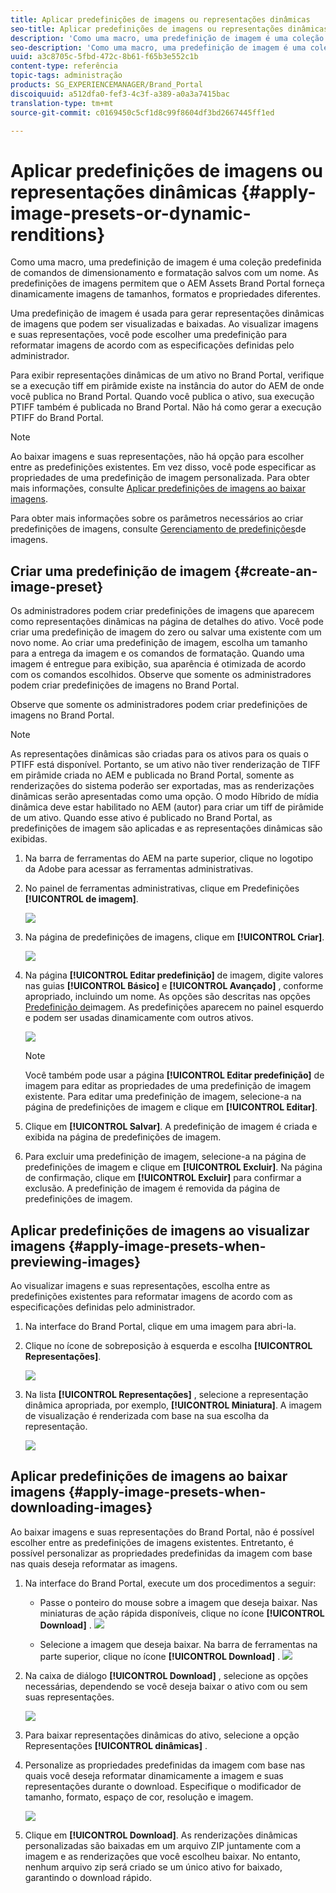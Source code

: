```yaml
---
title: Aplicar predefinições de imagens ou representações dinâmicas
seo-title: Aplicar predefinições de imagens ou representações dinâmicas
description: 'Como uma macro, uma predefinição de imagem é uma coleção predefinida de comandos de dimensionamento e formatação salvos com um nome. As predefinições de imagens permitem que o AEM Assets Brand Portal forneça dinamicamente imagens de tamanhos, formatos e propriedades diferentes. '
seo-description: 'Como uma macro, uma predefinição de imagem é uma coleção predefinida de comandos de dimensionamento e formatação salvos com um nome. As predefinições de imagens permitem que o AEM Assets Brand Portal forneça dinamicamente imagens de tamanhos, formatos e propriedades diferentes. '
uuid: a3c8705c-5fbd-472c-8b61-f65b3e552c1b
content-type: referência
topic-tags: administração
products: SG_EXPERIENCEMANAGER/Brand_Portal
discoiquuid: a512dfa0-fef3-4c3f-a389-a0a3a7415bac
translation-type: tm+mt
source-git-commit: c0169450c5cf1d8c99f8604df3bd2667445ff1ed

---
```



# Aplicar predefinições de imagens ou representações dinâmicas {#apply-image-presets-or-dynamic-renditions}

Como uma macro, uma predefinição de imagem é uma coleção predefinida de comandos de dimensionamento e formatação salvos com um nome. As predefinições de imagens permitem que o AEM Assets Brand Portal forneça dinamicamente imagens de tamanhos, formatos e propriedades diferentes.

Uma predefinição de imagem é usada para gerar representações dinâmicas de imagens que podem ser visualizadas e baixadas. Ao visualizar imagens e suas representações, você pode escolher uma predefinição para reformatar imagens de acordo com as especificações definidas pelo administrador.

Para exibir representações dinâmicas de um ativo no Brand Portal, verifique se a execução tiff em pirâmide existe na instância do autor do AEM de onde você publica no Brand Portal. Quando você publica o ativo, sua execução PTIFF também é publicada no Brand Portal. Não há como gerar a execução PTIFF do Brand Portal.

>[!NOTE]
>
>Ao baixar imagens e suas representações, não há opção para escolher entre as predefinições existentes. Em vez disso, você pode especificar as propriedades de uma predefinição de imagem personalizada. Para obter mais informações, consulte [Aplicar predefinições de imagens ao baixar imagens](../using/brand-portal-image-presets.md#main-pars-text-1403412644).

Para obter mais informações sobre os parâmetros necessários ao criar predefinições de imagens, consulte [Gerenciamento de predefinições](https://docs.adobe.com/docs/en/AEM/6-0/administer/integration/dynamic-media/image-presets.html)de imagens.

## Criar uma predefinição de imagem {#create-an-image-preset}

Os administradores podem criar predefinições de imagens que aparecem como representações dinâmicas na página de detalhes do ativo. Você pode criar uma predefinição de imagem do zero ou salvar uma existente com um novo nome. Ao criar uma predefinição de imagem, escolha um tamanho para a entrega da imagem e os comandos de formatação. Quando uma imagem é entregue para exibição, sua aparência é otimizada de acordo com os comandos escolhidos.
Observe que somente os administradores podem criar predefinições de imagens no Brand Portal.

Observe que somente os administradores podem criar predefinições de imagens no Brand Portal.

>[!NOTE]
>
>As representações dinâmicas são criadas para os ativos para os quais o PTIFF está disponível. Portanto, se um ativo não tiver renderização de TIFF em pirâmide criada no AEM e publicada no Brand Portal, somente as renderizações do sistema poderão ser exportadas, mas as renderizações dinâmicas serão apresentadas como uma opção.
O modo Híbrido de mídia dinâmica deve estar habilitado no AEM (autor) para criar um tiff de pirâmide de um ativo. Quando esse ativo é publicado no Brand Portal, as predefinições de imagem são aplicadas e as representações dinâmicas são exibidas.

1. Na barra de ferramentas do AEM na parte superior, clique no logotipo da Adobe para acessar as ferramentas administrativas.

2. No painel de ferramentas administrativas, clique em Predefinições **[!UICONTROL de imagem]**.

   ![](assets/admin-tools-panel-4.png)

3. Na página de predefinições de imagens, clique em **[!UICONTROL Criar]**.

   ![](assets/image_preset_homepage.png)

4. Na página **[!UICONTROL Editar predefinição]** de imagem, digite valores nas guias **[!UICONTROL Básico]** e **[!UICONTROL Avançado]** , conforme apropriado, incluindo um nome. As opções são descritas nas opções [Predefinição de](https://docs.adobe.com/docs/en/AEM/6-0/administer/integration/dynamic-media/image-presets.html#Image%20preset%20options)imagem. As predefinições aparecem no painel esquerdo e podem ser usadas dinamicamente com outros ativos.

   ![](assets/image_preset_create.png)

   >[!NOTE]
   >
   >Você também pode usar a página **[!UICONTROL Editar predefinição]** de imagem para editar as propriedades de uma predefinição de imagem existente. Para editar uma predefinição de imagem, selecione-a na página de predefinições de imagem e clique em **[!UICONTROL Editar]**.

5. Clique em **[!UICONTROL Salvar]**. A predefinição de imagem é criada e exibida na página de predefinições de imagem.
6. Para excluir uma predefinição de imagem, selecione-a na página de predefinições de imagem e clique em **[!UICONTROL Excluir]**. Na página de confirmação, clique em **[!UICONTROL Excluir]** para confirmar a exclusão. A predefinição de imagem é removida da página de predefinições de imagem.

## Aplicar predefinições de imagens ao visualizar imagens {#apply-image-presets-when-previewing-images}

Ao visualizar imagens e suas representações, escolha entre as predefinições existentes para reformatar imagens de acordo com as especificações definidas pelo administrador.

1. Na interface do Brand Portal, clique em uma imagem para abri-la.
2. Clique no ícone de sobreposição à esquerda e escolha **[!UICONTROL Representações]**.

   ![](assets/image-preset-previewrenditions.png)

3. Na lista **[!UICONTROL Representações]** , selecione a representação dinâmica apropriada, por exemplo, **[!UICONTROL Miniatura]**. A imagem de visualização é renderizada com base na sua escolha da representação.

   ![](assets/image-preset-previewrenditionthumbnail.png)

## Aplicar predefinições de imagens ao baixar imagens {#apply-image-presets-when-downloading-images}

Ao baixar imagens e suas representações do Brand Portal, não é possível escolher entre as predefinições de imagens existentes. Entretanto, é possível personalizar as propriedades predefinidas da imagem com base nas quais deseja reformatar as imagens.

1. Na interface do Brand Portal, execute um dos procedimentos a seguir:

   * Passe o ponteiro do mouse sobre a imagem que deseja baixar. Nas miniaturas de ação rápida disponíveis, clique no ícone **[!UICONTROL Download]** .
   ![](assets/downloadsingleasset.png)

   * Selecione a imagem que deseja baixar. Na barra de ferramentas na parte superior, clique no ícone **[!UICONTROL Download]** .
   ![](assets/downloadassets.png)

2. Na caixa de diálogo **[!UICONTROL Download]** , selecione as opções necessárias, dependendo se você deseja baixar o ativo com ou sem suas representações.

   ![](assets/donload-assets-dialog.png)

3. Para baixar representações dinâmicas do ativo, selecione a opção Representações **[!UICONTROL dinâmicas]** .
4. Personalize as propriedades predefinidas da imagem com base nas quais você deseja reformatar dinamicamente a imagem e suas representações durante o download. Especifique o modificador de tamanho, formato, espaço de cor, resolução e imagem.

   ![](assets/dynamicrenditions.png)

5. Clique em **[!UICONTROL Download]**. As renderizações dinâmicas personalizadas são baixadas em um arquivo ZIP juntamente com a imagem e as renderizações que você escolheu baixar. No entanto, nenhum arquivo zip será criado se um único ativo for baixado, garantindo o download rápido.
